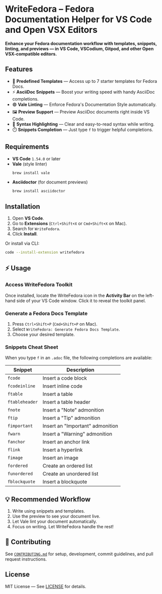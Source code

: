 
# WriteFedora – Fedora Documentation Helper for VS Code and Open VSX Editors

**Enhance your Fedora documentation workflow with templates, snippets, linting, and previews — in VS Code, VSCodium, Gitpod, and other Open VSX-compatible editors.**

## Features

- 📝 **Predefined Templates** — Access up to 7 starter templates for Fedora Docs.
- ⚡ **AsciiDoc Snippets** — Boost your writing speed with handy AsciiDoc completions.
- 🟣 **Vale Linting** — Enforce Fedora's Documentation Style automatically.
- 🖼️ **Preview Support** — Preview AsciiDoc documents right inside VS Code.
- 🎨 **Syntax Highlighting** — Clear and easy-to-read syntax while writing.
- ⏱️ **Snippets Completion** — Just type `f` to trigger helpful completions.


## Requirements

- **VS Code** `1.54.0` or later
- **Vale** (style linter)
    ```bash
    brew install vale
    ```
- **Asciidoctor** (for document previews)
    ```bash
    brew install asciidoctor
    ```


## Installation

1. Open **VS Code**.
2. Go to **Extensions** (`Ctrl+Shift+X` or `Cmd+Shift+X` on Mac).
3. Search for `WriteFedora`.
4. Click **Install**.

Or install via CLI:
```bash
code --install-extension writefedora
```


## ⚡ Usage

### Access WriteFedora Toolkit

Once installed, locate the WriteFedora icon in the **Activity Bar** on the left-hand side of your VS Code window.
Click it to reveal the toolkit panel.

### Generate a Fedora Docs Template

1. Press `Ctrl+Shift+P` (`Cmd+Shift+P` on Mac).
2. Select `WriteFedora: Generate Fedora Docs Template`.
3. Choose your desired template.

### Snippets Cheat Sheet

When you type `f` in an `.adoc` file, the following completions are available:

| Snippet | Description |
|---------|-------------|
| `fcode` | Insert a code block |
| `fcodeinline` | Insert inline code |
| `ftable` | Insert a table |
| `ftableheader` | Insert a table header |
| `fnote` | Insert a "Note" admonition |
| `ftip` | Insert a "Tip" admonition |
| `fimportant` | Insert an "Important" admonition |
| `fwarn` | Insert a "Warning" admonition |
| `fanchor` | Insert an anchor link |
| `flink` | Insert a hyperlink |
| `fimage` | Insert an image |
| `fordered` | Create an ordered list |
| `funordered` | Create an unordered list |
| `fblockquote` | Insert a blockquote |


## 💡 Recommended Workflow

1. Write using snippets and templates.
2. Use the preview to see your document live.
3. Let Vale lint your document automatically.
4. Focus on writing. Let WriteFedora handle the rest!


## 👥 Contributing

See [`CONTRIBUTING.md`](CONTRIBUTING.md) for setup, development, commit guidelines, and pull request instructions.


## License

MIT License — See [LICENSE](LICENSE) for details.

